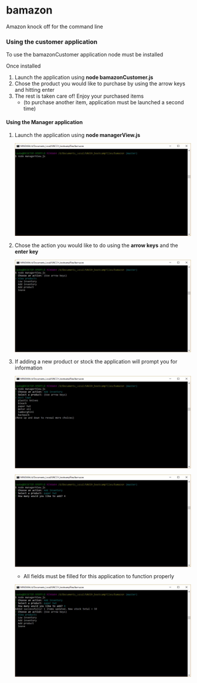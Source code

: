 # bamazon
Amazon knock off for the command line

### Using the customer application

To use the bamazonCustomer application node must be installed

Once installed

1. Launch the application using **node bamazonCustomer.js** 
2. Chose the product you would like to purchase by using the arrow keys and hitting enter
3. The rest is taken care of! Enjoy your purchased items
   * (to purchase another item, application must be launched a second time)


#### Using the Manager application

1. Launch the application using **node managerView.js** 

   ![managerlaunch](/images/manager_launch.jpg)

2. Chose the action you would like to do using the **arrow keys** and the **enter key** 

   ![managerchoice](/images/manager_choices.jpg)

3. If adding a new product or stock the application will prompt you for information

   ![manageraddingchoice](/images/manager_stockchoice.jpg)

   ![managerquantity](/images/manager_addingstock.jpg)

   * All fields must be filled for this application to function properly

   ![managersuccess](/images/manager_success.jpg)





